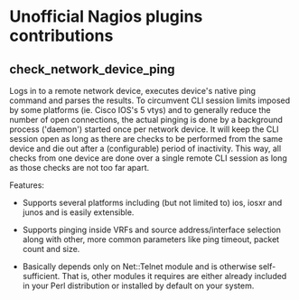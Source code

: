 Unofficial Nagios plugins contributions
=======================================

check_network_device_ping
-------------------------

Logs in to a remote network device, executes device's native
ping command and parses the results. To circumvent CLI session
limits imposed by some platforms (ie. Cisco IOS's 5 vtys) and
to generally reduce the number of open connections, the actual
pinging is done by a background process ('daemon') started
once per network device. It will keep the CLI session open
as long as there are checks to be performed from the same
device and die out after a (configurable) period of inactivity.
This way, all checks from one device are done over a single
remote CLI session as long as those checks are not too far
apart.

Features:

* Supports several platforms including (but not limited to)
  ios, iosxr and junos and is easily extensible.

* Supports pinging inside VRFs and source address/interface
  selection along with other, more common parameters like
  ping timeout, packet count and size.

* Basically depends only on Net::Telnet module and is otherwise
  self-sufficient. That is, other modules it requires are either
  already included in your Perl distribution or installed by
  default on your system.

